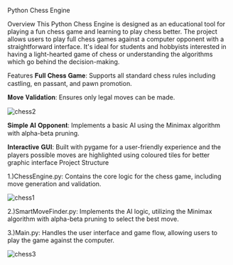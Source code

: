 Python Chess Engine

Overview
This Python Chess Engine is designed as an educational tool for playing a fun chess game and learning to play chess better. The project allows users to play full chess games against a computer opponent with a straightforward interface. It's ideal for students and hobbyists interested in having a light-hearted game of chess or understanding the algorithms which go behind the decision-making.

Features
𝐅𝐮𝐥𝐥 𝐂𝐡𝐞𝐬𝐬 𝐆𝐚𝐦𝐞: Supports all standard chess rules including castling, en passant, and pawn promotion.

𝐌𝐨𝐯𝐞 𝐕𝐚𝐥𝐢𝐝𝐚𝐭𝐢𝐨𝐧: Ensures only legal moves can be made.

![chess2](https://github.com/user-attachments/assets/14265c41-c83a-4836-b872-43d77505ee9d)



𝐒𝐢𝐦𝐩𝐥𝐞 𝐀𝐈 𝐎𝐩𝐩𝐨𝐧𝐞𝐧𝐭: Implements a basic AI using the Minimax algorithm with alpha-beta pruning.

𝐈𝐧𝐭𝐞𝐫𝐚𝐜𝐭𝐢𝐯𝐞 𝐆𝐔𝐈: Built with pygame for a user-friendly experience and the players possible moves are highlighted using coloured tiles for better graphic interface
Project Structure

1.)ChessEngine.py: Contains the core logic for the chess game, including move generation and validation.

![chess1](https://github.com/user-attachments/assets/750585ed-74e5-4ca0-a345-f1a7867b8f18)


2.)SmartMoveFinder.py: Implements the AI logic, utilizing the Minimax algorithm with alpha-beta pruning to select the best move.

3.)Main.py: Handles the user interface and game flow, allowing users to play the game against the computer.

![chess3](https://github.com/user-attachments/assets/f59bc19e-1b31-497d-b117-e46daa4ae1bf)





